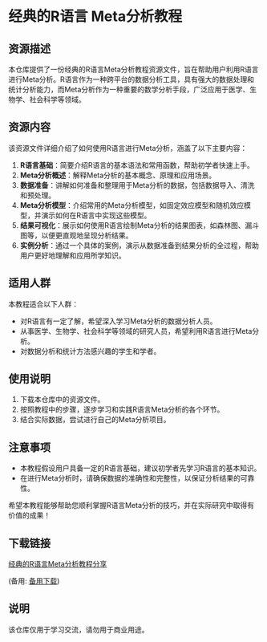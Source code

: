 # 经典的R语言 Meta分析教程

## 资源描述

本仓库提供了一份经典的R语言Meta分析教程资源文件，旨在帮助用户利用R语言进行Meta分析。R语言作为一种跨平台的数据分析工具，具有强大的数据处理和统计分析能力，而Meta分析作为一种重要的数学分析手段，广泛应用于医学、生物学、社会科学等领域。

## 资源内容

该资源文件详细介绍了如何使用R语言进行Meta分析，涵盖了以下主要内容：

1. **R语言基础**：简要介绍R语言的基本语法和常用函数，帮助初学者快速上手。
2. **Meta分析概述**：解释Meta分析的基本概念、原理和应用场景。
3. **数据准备**：讲解如何准备和整理用于Meta分析的数据，包括数据导入、清洗和预处理。
4. **Meta分析模型**：介绍常用的Meta分析模型，如固定效应模型和随机效应模型，并演示如何在R语言中实现这些模型。
5. **结果可视化**：展示如何使用R语言绘制Meta分析的结果图表，如森林图、漏斗图等，以便更直观地呈现分析结果。
6. **实例分析**：通过一个具体的案例，演示从数据准备到结果分析的全过程，帮助用户更好地理解和应用所学知识。

## 适用人群

本教程适合以下人群：

- 对R语言有一定了解，希望深入学习Meta分析的数据分析人员。
- 从事医学、生物学、社会科学等领域的研究人员，希望利用R语言进行Meta分析。
- 对数据分析和统计方法感兴趣的学生和学者。

## 使用说明

1. 下载本仓库中的资源文件。
2. 按照教程中的步骤，逐步学习和实践R语言Meta分析的各个环节。
3. 结合实际数据，尝试进行自己的Meta分析项目。

## 注意事项

- 本教程假设用户具备一定的R语言基础，建议初学者先学习R语言的基本知识。
- 在进行Meta分析时，请确保数据的准确性和完整性，以保证分析结果的可靠性。

希望本教程能够帮助您顺利掌握R语言Meta分析的技巧，并在实际研究中取得有价值的成果！

## 下载链接
[经典的R语言Meta分析教程分享](https://pan.quark.cn/s/5da5632e12eb) 

(备用: [备用下载](https://pan.baidu.com/s/1Lq2qZTU_Slg65zo_6dz1pQ?pwd=1234))

## 说明

该仓库仅用于学习交流，请勿用于商业用途。
